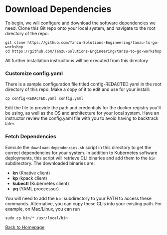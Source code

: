 # Download Dependencies

To begin, we will configure and download the software dependencies we need. Clone this Git repo onto your local system, and navigate to the root directory of the repo:

```
git clone https://github.com/Tanzu-Solutions-Engineering/tanzu-to-go-workshop
cd https://github.com/Tanzu-Solutions-Engineering/tanzu-to-go-workshop
```

All further installation instructions will be executed from this directory

### Customize config.yaml

There is a sample configuration file titled config-REDACTED.yaml in the root directory of this repo. Make a copy of it to edit and use for your install:

```
cp config-REDACTED.yaml config.yaml
```

Edit the file to provide the path and credentials for the docker registry you'll be using, as well as the OS and architecture for your local system. Have an instructor review the config.yaml file with you to avoid having to backtrack later.

### Fetch Dependencies

Execute the `download-dependencies.sh` script in this directory to get the correct dependencies for your system. In addition to Kubernetes software deployments, this script will retrieve CLI binaries and add them to the `bin` subdirectory. The downloaded binaries are:
* **kn** (Knative client)
* **kp** (kpack client)
* **kubectl** (Kubernetes client)
* **yq** (YAML proccessor)

You will need to add the ```bin``` subdirectory to your PATH  to access these commands. Alternative, you can copy these CLIs into your existing path. For example, on Mac/Linux, you can run

```
sudo cp bin/* /usr/local/bin
```

[Back to Homepage](README.md)
